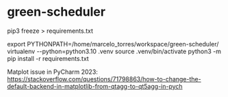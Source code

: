 # green-scheduler

pip3 freeze > requirements.txt

export PYTHONPATH=/home/marcelo_torres/workspace/green-scheduler/
virtualenv --python=python3.10 .venv
source .venv/bin/activate
python3 -m pip install -r requirements.txt


Matplot issue in PyCharm 2023:
https://stackoverflow.com/questions/71798863/how-to-change-the-default-backend-in-matplotlib-from-qtagg-to-qt5agg-in-pych